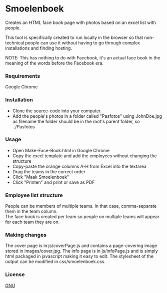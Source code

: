 # Smoelenboek

Creates an HTML face book page with photos based on an excel list with people.

This tool is specifically created to run locally in the browser so that non-technical people can use it without having 
to go through complex installations and finding hosting.  
  
NOTE: This has nothing to do with Facebook, it's an actual face book in the meaning of the words before the Facebook era.

### Requirements
Google Chrome

### Installation
* Clone the source-code into your computer.
* Add the people's photos in a folder called "Pasfotos" using JohnDoe.jpg as filename
  the folder should be in the root's parent folder, so ../Pasfotos

### Usage
* Open Make-Face-Book.html in Google Chrome
* Copy the excel template and add the employees without changing the structure
* Copy-paste the orange columns A-H from Excel into the textarea
* Drag the teams in the correct order
* Click "Maak Smoelenboek"
* Click "Printen" and print or save as PDF

### Employee list structure
People can be members of multiple teams. In that case, comma-separate them in the team column.  
The face book is created per team so people on multiple teams will appear for each team they are on.

### Making changes
The cover page is in js/coverPage.js and contains a page-covering image stored in images/cover.jpg.
The info page is in js/infoPage.js and is simply html packaged in javascript making it easy to edit.
The stylesheet of the output can be modified in css/smoelenboek.css.

### License
[GNU](https://github.com/bbreukelen/smoelenboek/blob/master/LICENSE)